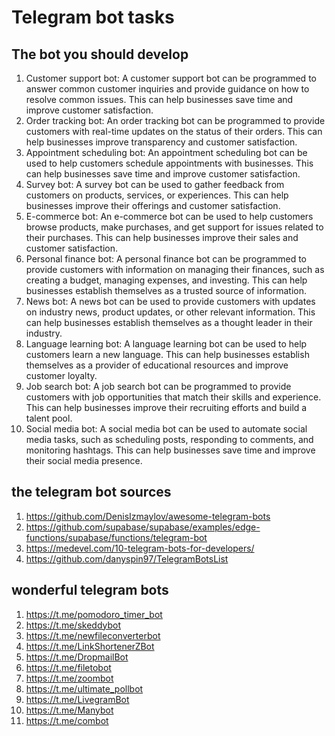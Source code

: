# Telegram bot tasks

## The bot you should develop

1. Customer support bot: A customer support bot can be programmed to answer common customer inquiries and provide guidance on how to resolve common issues. This can help businesses save time and improve customer satisfaction.
2. Order tracking bot: An order tracking bot can be programmed to provide customers with real-time updates on the status of their orders. This can help businesses improve transparency and customer satisfaction.
3. Appointment scheduling bot: An appointment scheduling bot can be used to help customers schedule appointments with businesses. This can help businesses save time and improve customer satisfaction.
4. Survey bot: A survey bot can be used to gather feedback from customers on products, services, or experiences. This can help businesses improve their offerings and customer satisfaction.
5. E-commerce bot: An e-commerce bot can be used to help customers browse products, make purchases, and get support for issues related to their purchases. This can help businesses improve their sales and customer satisfaction.
6. Personal finance bot: A personal finance bot can be programmed to provide customers with information on managing their finances, such as creating a budget, managing expenses, and investing. This can help businesses establish themselves as a trusted source of information.
7. News bot: A news bot can be used to provide customers with updates on industry news, product updates, or other relevant information. This can help businesses establish themselves as a thought leader in their industry.
8. Language learning bot: A language learning bot can be used to help customers learn a new language. This can help businesses establish themselves as a provider of educational resources and improve customer loyalty.
9. Job search bot: A job search bot can be programmed to provide customers with job opportunities that match their skills and experience. This can help businesses improve their recruiting efforts and build a talent pool.
10. Social media bot: A social media bot can be used to automate social media tasks, such as scheduling posts, responding to comments, and monitoring hashtags. This can help businesses save time and improve their social media presence.

## the telegram bot sources

1. https://github.com/DenisIzmaylov/awesome-telegram-bots
2. https://github.com/supabase/supabase/examples/edge-functions/supabase/functions/telegram-bot
3. https://medevel.com/10-telegram-bots-for-developers/
4. https://github.com/danyspin97/TelegramBotsList

## wonderful telegram bots

1. https://t.me/pomodoro_timer_bot
2. https://t.me/skeddybot
3. https://t.me/newfileconverterbot
4. https://t.me/LinkShortenerZBot
5. https://t.me/DropmailBot
6. https://t.me/filetobot
7. https://t.me/zoombot
8. https://t.me/ultimate_pollbot
9. https://t.me/LivegramBot
10. https://t.me/Manybot
11. https://t.me/combot
